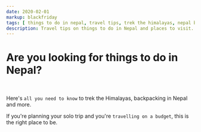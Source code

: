 ```yaml
---
date: 2020-02-01
markup: blackfriday
tags: [ things to do in nepal, travel tips, trek the himalayas, nepal backpacking, visit nepal 2020, nepal places to visit, budget travel, solo trip, annapurna, all you need to know, nepal all you need to know, nepal tips ]
description: Travel tips on things to do in Nepal and places to visit. All you need to know to trek the Himalayas, backpacking in Nepal and more.
---
```


# Are you looking for things to do in Nepal? 

<br>

Here's `all you need to know` to trek the Himalayas, backpacking in Nepal and more.

If you're planning your solo trip and you're `travelling on a budget`, this is the right place to be.